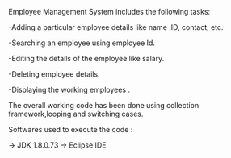 Employee Management System includes the following tasks:

-Adding a particular employee details like name ,ID, contact, etc.

-Searching an employee using employee Id.

-Editing the details of the employee like salary.

-Deleting employee details.

-Displaying the working employees .

The overall working code has been done using collection framework,looping and switching cases.

Softwares used to execute the code :

-> JDK 1.8.0.73
-> Eclipse IDE
